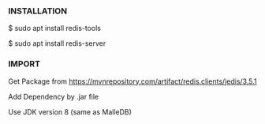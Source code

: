 ### INSTALLATION
$ sudo apt install redis-tools

$ sudo apt install redis-server


### IMPORT
 Get Package from https://mvnrepository.com/artifact/redis.clients/jedis/3.5.1
 
 Add Dependency by .jar file

 Use JDK version 8 (same as MalleDB)
